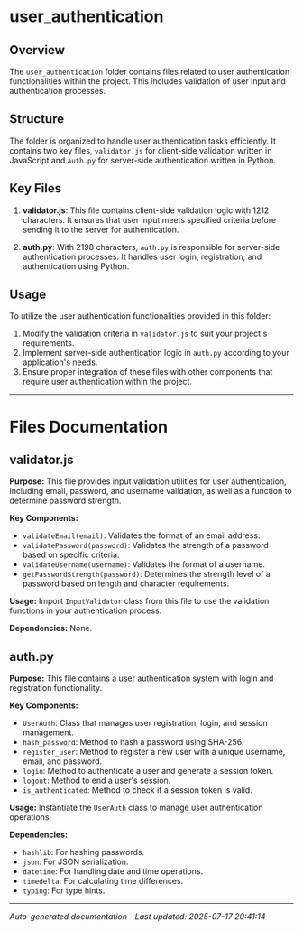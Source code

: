 # user_authentication

## Overview
The `user_authentication` folder contains files related to user authentication functionalities within the project. This includes validation of user input and authentication processes.

## Structure
The folder is organized to handle user authentication tasks efficiently. It contains two key files, `validator.js` for client-side validation written in JavaScript and `auth.py` for server-side authentication written in Python.

## Key Files
1. **validator.js**: This file contains client-side validation logic with 1212 characters. It ensures that user input meets specified criteria before sending it to the server for authentication.
   
2. **auth.py**: With 2198 characters, `auth.py` is responsible for server-side authentication processes. It handles user login, registration, and authentication using Python.

## Usage
To utilize the user authentication functionalities provided in this folder:
1. Modify the validation criteria in `validator.js` to suit your project's requirements.
2. Implement server-side authentication logic in `auth.py` according to your application's needs.
3. Ensure proper integration of these files with other components that require user authentication within the project.

---

# Files Documentation

## validator.js

**Purpose:** This file provides input validation utilities for user authentication, including email, password, and username validation, as well as a function to determine password strength.

**Key Components:**
- `validateEmail(email)`: Validates the format of an email address.
- `validatePassword(password)`: Validates the strength of a password based on specific criteria.
- `validateUsername(username)`: Validates the format of a username.
- `getPasswordStrength(password)`: Determines the strength level of a password based on length and character requirements.

**Usage:** Import `InputValidator` class from this file to use the validation functions in your authentication process.

**Dependencies:** None.

## auth.py

**Purpose:** This file contains a user authentication system with login and registration functionality.

**Key Components:**
- `UserAuth`: Class that manages user registration, login, and session management.
- `hash_password`: Method to hash a password using SHA-256.
- `register_user`: Method to register a new user with a unique username, email, and password.
- `login`: Method to authenticate a user and generate a session token.
- `logout`: Method to end a user's session.
- `is_authenticated`: Method to check if a session token is valid.

**Usage:** Instantiate the `UserAuth` class to manage user authentication operations.

**Dependencies:** 
- `hashlib`: For hashing passwords.
- `json`: For JSON serialization.
- `datetime`: For handling date and time operations.
- `timedelta`: For calculating time differences.
- `typing`: For type hints.

---
*Auto-generated documentation - Last updated: 2025-07-17 20:41:14*
